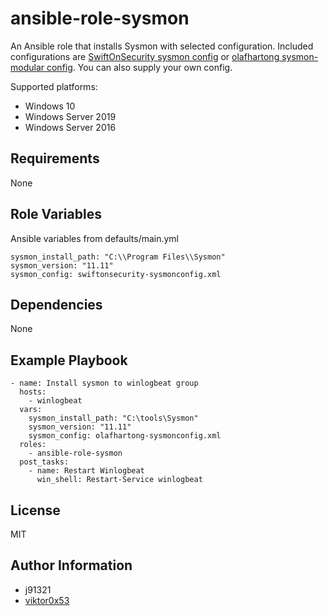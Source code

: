 ansible-role-sysmon
=========

An Ansible role that installs Sysmon with selected configuration. Included configurations are [SwiftOnSecurity sysmon config](https://github.com/SwiftOnSecurity/sysmon-config) or [olafhartong sysmon-modular config](https://github.com/olafhartong/sysmon-modular). You can also supply your own config.

Supported platforms:

- Windows 10
- Windows Server 2019
- Windows Server 2016

Requirements
------------

None

Role Variables
--------------

Ansible variables from defaults/main.yml

```
sysmon_install_path: "C:\\Program Files\\Sysmon"
sysmon_version: "11.11"
sysmon_config: swiftonsecurity-sysmonconfig.xml
```

Dependencies
------------

None

Example Playbook
----------------

```
- name: Install sysmon to winlogbeat group
  hosts:
    - winlogbeat
  vars:
    sysmon_install_path: "C:\tools\Sysmon"
    sysmon_version: "11.11"
    sysmon_config: olafhartong-sysmonconfig.xml
  roles:
    - ansible-role-sysmon
  post_tasks:
    - name: Restart Winlogbeat
      win_shell: Restart-Service winlogbeat
```


License
-------

MIT

Author Information
------------------

- j91321
- [viktor0x53](https://github.com/viktor0x53)

